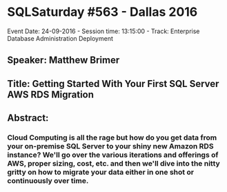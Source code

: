 # SQLSaturday #563 - Dallas 2016
Event Date: 24-09-2016 - Session time: 13:15:00 - Track: Enterprise Database Administration  Deployment
## Speaker: Matthew Brimer
## Title: Getting Started With Your First SQL Server AWS RDS Migration
## Abstract:
### Cloud Computing is all the rage but how do you get data from your on-premise SQL Server to your shiny new Amazon RDS instance? We'll go over the various iterations and offerings of AWS, proper sizing, cost, etc. and then we'll dive into the nitty gritty on how to migrate your data either in one shot or continuously over time.
